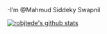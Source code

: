 -I’m @Mahmud Siddeky Swapnil 


[![robjtede's github stats](https://github-readme-stats.vercel.app/api?username=robjtede&show_icons=true&title_color=fff&icon_color=79ff97&text_color=9f9f9f&bg_color=151515)](https://github.com/robjtede)
